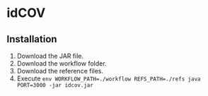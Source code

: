 idCOV
=====

Installation
------------

  1. Download the JAR file.
  2. Download the workflow folder.
  2. Download the reference files.
  3. Execute `env WORKFLOW_PATH=./workflow REFS_PATH=./refs java PORT=3000 -jar idcov.jar`
